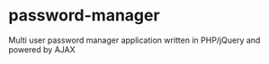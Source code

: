 password-manager
================

Multi user password manager application written in PHP/jQuery and powered by AJAX
